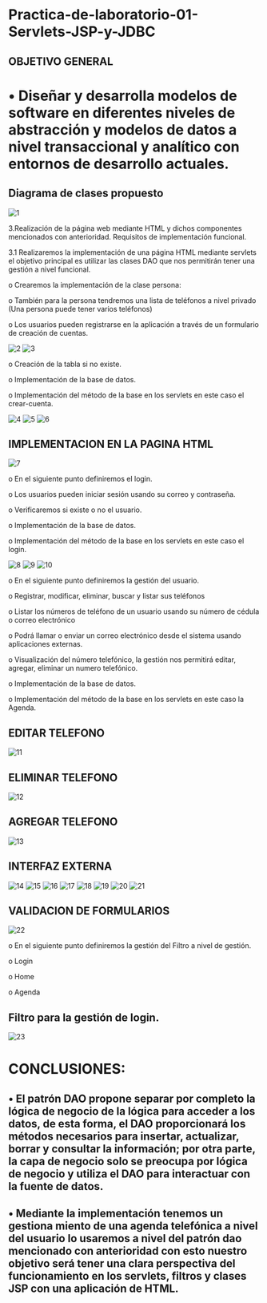 # Practica-de-laboratorio-01-Servlets-JSP-y-JDBC
OBJETIVO GENERAL
---------------------
• Diseñar y desarrolla modelos de software en diferentes niveles de abstracción y modelos de datos a nivel transaccional y analítico con entornos de desarrollo actuales.
=============
Diagrama de clases propuesto
---------------
![1](https://user-images.githubusercontent.com/34308770/81634226-29b06f80-93d4-11ea-8277-0609e33d42ae.png)

3.Realización de la página web mediante HTML y dichos componentes mencionados con anterioridad.
Requisitos de implementación funcional.

3.1 Realizaremos la implementación de una página HTML mediante servlets el objetivo principal es utilizar las clases DAO que nos permitirán tener una gestión a nivel funcional.

o	Crearemos la implementación de la clase persona:

o	También para la persona tendremos una lista de teléfonos a nivel privado (Una persona puede tener varios teléfonos) 

o	Los usuarios pueden registrarse en la aplicación a través de un formulario de creación de cuentas. 

![2](https://user-images.githubusercontent.com/34308770/81634838-5add6f80-93d5-11ea-89e0-fe4b4ac7dc95.png)
![3](https://user-images.githubusercontent.com/34308770/81634872-7183c680-93d5-11ea-8050-11ecf9b202b1.png)

o	Creación de la tabla si no existe.

o	Implementación de la base de datos.

o	Implementación del método de la base en los servlets en este caso el crear-cuenta.

![4](https://user-images.githubusercontent.com/34308770/81634932-92e4b280-93d5-11ea-8a49-d9666850f7f1.png)
![5](https://user-images.githubusercontent.com/34308770/81634982-aa23a000-93d5-11ea-8908-0b4330a3e869.png)
![6](https://user-images.githubusercontent.com/34308770/81635009-ba3b7f80-93d5-11ea-94b8-249442b3e936.png)

IMPLEMENTACION EN LA PAGINA HTML
------------------
![7](https://user-images.githubusercontent.com/34308770/81635082-e6ef9700-93d5-11ea-87d6-700a60d1851d.png)

o	En el siguiente punto definiremos el login.

o	Los usuarios pueden iniciar sesión usando su correo y contraseña. 

o	Verificaremos si existe o no el usuario.

o	Implementación de la base de datos.

o	Implementación del método de la base en los servlets en este caso el login.

![8](https://user-images.githubusercontent.com/34308770/81635123-0b4b7380-93d6-11ea-98bf-03d37d636b8e.png)
![9](https://user-images.githubusercontent.com/34308770/81635147-18686280-93d6-11ea-93b7-0237bbb44dbb.png)
![10](https://user-images.githubusercontent.com/34308770/81635180-2ae29c00-93d6-11ea-8fe0-87fc598ebbb2.png)


o	En el siguiente punto definiremos la gestión del usuario.

o	Registrar, modificar, eliminar, buscar y listar sus teléfonos

o	Listar los números de teléfono de un usuario usando su número de cédula o correo electrónico

o	Podrá llamar o enviar un correo electrónico desde el sistema usando aplicaciones externas.

o	Visualización del número telefónico, la gestión nos permitirá editar, agregar, eliminar un numero telefónico.

o	Implementación de la base de datos.

o	Implementación del método de la base en los servlets en este caso la Agenda.

EDITAR TELEFONO 
------------
![11](https://user-images.githubusercontent.com/34308770/81635227-59f90d80-93d6-11ea-9dd7-fb42de7af33b.png)

ELIMINAR TELEFONO 
------------
![12](https://user-images.githubusercontent.com/34308770/81635262-71d09180-93d6-11ea-99db-dfcdc8208eaa.png)

AGREGAR TELEFONO 
------------
![13](https://user-images.githubusercontent.com/34308770/81635342-a3e1f380-93d6-11ea-8558-e25420f23d30.png)

INTERFAZ EXTERNA
------------
![14](https://user-images.githubusercontent.com/34308770/81635421-d55abf00-93d6-11ea-84f2-01c836452e86.png)
![15](https://user-images.githubusercontent.com/34308770/81635459-e4417180-93d6-11ea-94f0-b567beb5e2ad.png)
![16](https://user-images.githubusercontent.com/34308770/81635486-f3c0ba80-93d6-11ea-9c6a-eae2db459f2c.png)
![17](https://user-images.githubusercontent.com/34308770/81635523-04713080-93d7-11ea-9051-d31a0e1f7254.png)
![18](https://user-images.githubusercontent.com/34308770/81635560-13f07980-93d7-11ea-843a-18330208036c.png)
![19](https://user-images.githubusercontent.com/34308770/81635582-210d6880-93d7-11ea-8263-8cf983c6ac98.png)
![20](https://user-images.githubusercontent.com/34308770/81635602-2cf92a80-93d7-11ea-8c12-d1f2362e0684.png)
![21](https://user-images.githubusercontent.com/34308770/81635632-413d2780-93d7-11ea-9f68-f9a90398781c.png)

VALIDACION DE FORMULARIOS
---------------------
![22](https://user-images.githubusercontent.com/34308770/81635703-7184c600-93d7-11ea-9f24-b2a612cbfb1f.png)

o	En el siguiente punto definiremos la gestión del Filtro a nivel de gestión.

o	Login

o	Home

o	Agenda

Filtro para la gestión de login.
-----------------------
![23](https://user-images.githubusercontent.com/34308770/81635749-9c6f1a00-93d7-11ea-9ce5-f095122eb9b5.png)



 CONCLUSIONES: 
 ====================
•	El patrón DAO propone separar por completo la lógica de negocio de la lógica para acceder a los datos, de esta forma, el DAO proporcionará los métodos necesarios para insertar, actualizar, borrar y consultar la información; por otra parte, la capa de negocio solo se preocupa por lógica de negocio y utiliza el DAO para interactuar con la fuente de datos.
---------
•	Mediante la implementación tenemos un gestiona miento de una agenda telefónica a nivel del usuario lo usaremos a nivel del patrón dao mencionado con anterioridad con esto nuestro objetivo será tener una clara perspectiva del funcionamiento en los servlets, filtros y clases JSP con una aplicación de HTML.
----------------
